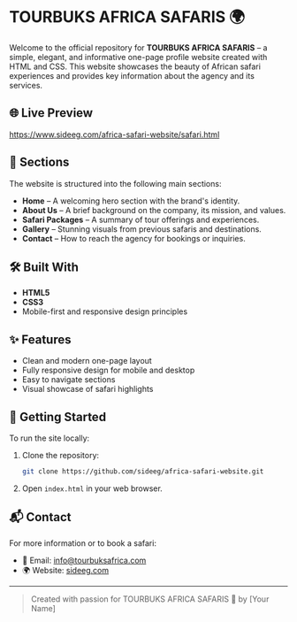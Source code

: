 # TOURBUKS AFRICA SAFARIS 🌍

Welcome to the official repository for **TOURBUKS AFRICA SAFARIS** – a simple, elegant, and informative one-page profile website created with HTML and CSS. This website showcases the beauty of African safari experiences and provides key information about the agency and its services.

## 🌐 Live Preview

https://www.sideeg.com/africa-safari-website/safari.html

## 📄 Sections

The website is structured into the following main sections:

- **Home** – A welcoming hero section with the brand's identity.
- **About Us** – A brief background on the company, its mission, and values.
- **Safari Packages** – A summary of tour offerings and experiences.
- **Gallery** – Stunning visuals from previous safaris and destinations.
- **Contact** – How to reach the agency for bookings or inquiries.

## 🛠️ Built With

- **HTML5**
- **CSS3**
- Mobile-first and responsive design principles

## ✨ Features

- Clean and modern one-page layout
- Fully responsive design for mobile and desktop
- Easy to navigate sections
- Visual showcase of safari highlights

## 🚀 Getting Started

To run the site locally:

1. Clone the repository:
   ```bash
   git clone https://github.com/sideeg/africa-safari-website.git
   ```
2. Open `index.html` in your web browser.

## 📬 Contact

For more information or to book a safari:

- 📧 Email: [info@tourbuksafrica.com](mailto:info@tourbuksafrica.com)
- 🌍 Website: [sideeg.com](sideeg.com)

---

> Created with passion for TOURBUKS AFRICA SAFARIS 🦁 by [Your Name]
